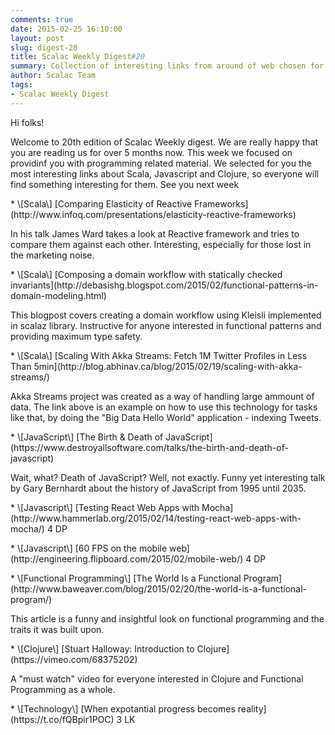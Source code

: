 ```yaml
---
comments: true
date: 2015-02-25 16:10:00
layout: post
slug: digest-20
title: Scalac Weekly Digest#20
summary: Collection of interesting links from around of web chosen for you by Scalac team
author: Scalac Team
tags:
- Scalac Weekly Digest
---
```


Hi folks!

Welcome to 20th edition of Scalac Weekly digest. We are really happy that you are reading us for over 5 months now. This week we focused on providinf you with programming related material. We selected for you the most interesting links about Scala, Javascript and Clojure, so everyone will find something interesting for them. See you next week

<p id="1"></p>
* \[Scala\] [Comparing Elasticity of Reactive Frameworks](http://www.infoq.com/presentations/elasticity-reactive-frameworks) 

In his talk James Ward takes a look at Reactive framework and tries to compare them against each other. Interesting, especially for those lost in the marketing noise.

<p id="2"></p>
* \[Scala\] [Composing a domain workflow with statically checked invariants](http://debasishg.blogspot.com/2015/02/functional-patterns-in-domain-modeling.html) 

This blogpost covers creating a domain workflow using Kleisli implemented in scalaz library. Instructive for anyone interested in functional patterns and providing maximum type safety.

<p id="3"></p>
* \[Scala\] [Scaling With Akka Streams: Fetch 1M Twitter Profiles in Less Than 5min](http://blog.abhinav.ca/blog/2015/02/19/scaling-with-akka-streams/)

Akka Streams project was created as a way of handling large ammount of data. The link above is an example on how to use this technology for tasks like that, by doing the "Big Data Hello World" application - indexing Tweets.

<p id="4"></p>
* \[JavaScript\] [The Birth & Death of JavaScript](https://www.destroyallsoftware.com/talks/the-birth-and-death-of-javascript)

Wait, what? Death of JavaScript? Well, not exactly. Funny yet interesting talk by Gary Bernhardt about the history of JavaScript from 1995 until 2035.

<p id="5"></p>
* \[Javascript\] [Testing React Web Apps with Mocha](http://www.hammerlab.org/2015/02/14/testing-react-web-apps-with-mocha/) 4 DP
<p id="6"></p>
* \[Javascript\] [60 FPS on the mobile web](http://engineering.flipboard.com/2015/02/mobile-web/) 4 DP
<p id="7"></p>
* \[Functional Programming\] [The World Is a Functional Program](http://www.baweaver.com/blog/2015/02/20/the-world-is-a-functional-program/) 

This article is a funny and insightful look on functional programming and the traits it was built upon.

<p id="8"></p>
* \[Clojure\] [Stuart Halloway: Introduction to Clojure](https://vimeo.com/68375202)

A "must watch" video for everyone interested in Clojure and Functional Programming as a whole. 

<p id="9"></p>
* \[Technology\] [When expotantial progress becomes reality](https://t.co/fQBpir1POC) 3 LK


